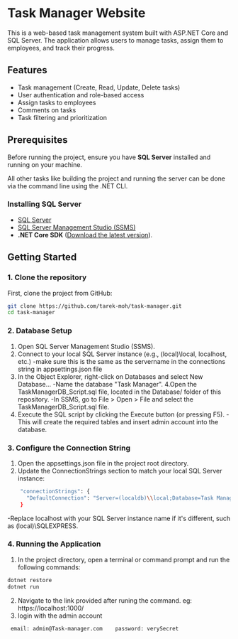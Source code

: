 # Task Manager Website

This is a web-based task management system built with ASP.NET Core and SQL Server. The application allows users to manage tasks, assign them to employees, and track their progress.

## Features

- Task management (Create, Read, Update, Delete tasks)
- User authentication and role-based access
- Assign tasks to employees
- Comments on tasks
- Task filtering and prioritization

## Prerequisites

Before running the project, ensure you have **SQL Server** installed and running on your machine. 

All other tasks like building the project and running the server can be done via the command line using the .NET CLI.

### Installing SQL Server

- [SQL Server](https://www.microsoft.com/en-us/sql-server)
- [SQL Server Management Studio (SSMS)](https://docs.microsoft.com/en-us/sql/ssms/download-sql-server-management-studio-ssms)
- **.NET Core SDK** ([Download the latest version](https://dotnet.microsoft.com/download)).

## Getting Started

### 1. Clone the repository

First, clone the project from GitHub:

```bash
git clone https://github.com/tarek-moh/task-manager.git
cd task-manager
```
### 2. Database Setup
1. Open SQL Server Management Studio (SSMS).
2. Connect to your local SQL Server instance (e.g., (local)\local, localhost, etc.)
   -make sure this is the same as the servername in the connections string in appsettings.json file
3. In the Object Explorer, right-click on Databases and select New Database...
   -Name the database "Task Manager".
4.Open the TaskManagerDB_Script.sql file, located in the Database/ folder of this repository.
   -In SSMS, go to File > Open > File and select the TaskManagerDB_Script.sql file.
5. Execute the SQL script by clicking the Execute button (or pressing F5).
   -This will create the required tables and insert admin account into the database.
### 3. Configure the Connection String
1. Open the appsettings.json file in the project root directory.
2. Update the ConnectionStrings section to match your local SQL Server instance:
```bash
    "connectionStrings": {
      "DefaultConnection": "Server=(localdb)\\local;Database=Task Manager;Trusted_Connection=true"
    }
```
-Replace localhost with your SQL Server instance name if it's different, such as (local)\SQLEXPRESS.
### 4. Running the Application
1. In the project directory, open a terminal or command prompt and run the following commands:
```bash
dotnet restore
dotnet run
```
2. Navigate to the link provided after runing the command. eg: https://localhost:1000/
3. login with the admin account
```bash
 email: admin@Task-manager.com    password: verySecret
